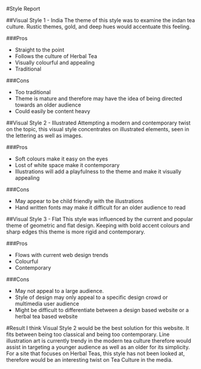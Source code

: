 #Style Report

##Visual Style 1 - India
The theme of this style was to examine the indan tea culture. Rustic themes, gold, and deep hues would accentuate this feeling. 

###Pros
- Straight to the point
- Follows the culture of Herbal Tea
- Visually colourful and appealing
- Traditional

###Cons
- Too traditional
- Theme is mature and therefore may have the idea of being directed towards an older audience
- Could easily be content heavy

##Visual Style 2 - Illustrated
Attempting a modern and contemporary twist on the topic, this visual style concentrates on illustrated elements, seen in the lettering as well as images. 

###Pros
- Soft colours make it easy on the eyes
- Lost of white space make it contemporary
- Illustrations will add a playfulness to the theme and make it visually appealing

###Cons
- May appear to be child friendly with the illustrations
- Hand written fonts may make it difficult for an older audience to read 

##Visual Style 3 - Flat
This style was influenced by the current and popular theme of geometric and flat design. Keeping with bold accent colours and sharp edges this theme is more rigid and contemporary.

###Pros
- Flows with current web design trends
- Colourful
- Contemporary

###Cons
- May not appeal to a large audience. 
- Style of design may only appeal to a specific design crowd or multimedia user audience
- Might be difficult to differentiate between a design based website or a herbal tea based website 


#Result
I think Visual Style 2 would be the best solution for this website. It fits between being too classical and being too contemporary. Line illustration art is currently trendy in the modern tea culture therefore would assist in targeting a younger audience as well as an older for its simplicity. For a site that focuses on Herbal Teas, this style has not been looked at, therefore would be an interesting twist on Tea Culture in the media. 


